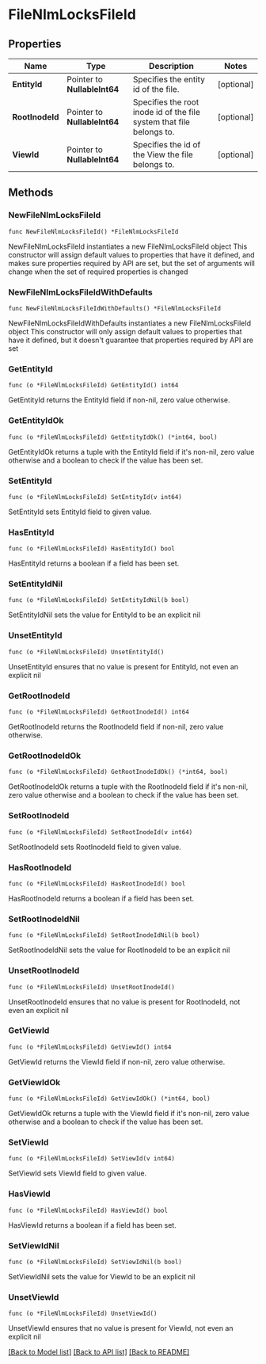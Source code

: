 # FileNlmLocksFileId

## Properties

Name | Type | Description | Notes
------------ | ------------- | ------------- | -------------
**EntityId** | Pointer to **NullableInt64** | Specifies the entity id of the file. | [optional] 
**RootInodeId** | Pointer to **NullableInt64** | Specifies the root inode id of the file system that file belongs to. | [optional] 
**ViewId** | Pointer to **NullableInt64** | Specifies the id of the View the file belongs to. | [optional] 

## Methods

### NewFileNlmLocksFileId

`func NewFileNlmLocksFileId() *FileNlmLocksFileId`

NewFileNlmLocksFileId instantiates a new FileNlmLocksFileId object
This constructor will assign default values to properties that have it defined,
and makes sure properties required by API are set, but the set of arguments
will change when the set of required properties is changed

### NewFileNlmLocksFileIdWithDefaults

`func NewFileNlmLocksFileIdWithDefaults() *FileNlmLocksFileId`

NewFileNlmLocksFileIdWithDefaults instantiates a new FileNlmLocksFileId object
This constructor will only assign default values to properties that have it defined,
but it doesn't guarantee that properties required by API are set

### GetEntityId

`func (o *FileNlmLocksFileId) GetEntityId() int64`

GetEntityId returns the EntityId field if non-nil, zero value otherwise.

### GetEntityIdOk

`func (o *FileNlmLocksFileId) GetEntityIdOk() (*int64, bool)`

GetEntityIdOk returns a tuple with the EntityId field if it's non-nil, zero value otherwise
and a boolean to check if the value has been set.

### SetEntityId

`func (o *FileNlmLocksFileId) SetEntityId(v int64)`

SetEntityId sets EntityId field to given value.

### HasEntityId

`func (o *FileNlmLocksFileId) HasEntityId() bool`

HasEntityId returns a boolean if a field has been set.

### SetEntityIdNil

`func (o *FileNlmLocksFileId) SetEntityIdNil(b bool)`

 SetEntityIdNil sets the value for EntityId to be an explicit nil

### UnsetEntityId
`func (o *FileNlmLocksFileId) UnsetEntityId()`

UnsetEntityId ensures that no value is present for EntityId, not even an explicit nil
### GetRootInodeId

`func (o *FileNlmLocksFileId) GetRootInodeId() int64`

GetRootInodeId returns the RootInodeId field if non-nil, zero value otherwise.

### GetRootInodeIdOk

`func (o *FileNlmLocksFileId) GetRootInodeIdOk() (*int64, bool)`

GetRootInodeIdOk returns a tuple with the RootInodeId field if it's non-nil, zero value otherwise
and a boolean to check if the value has been set.

### SetRootInodeId

`func (o *FileNlmLocksFileId) SetRootInodeId(v int64)`

SetRootInodeId sets RootInodeId field to given value.

### HasRootInodeId

`func (o *FileNlmLocksFileId) HasRootInodeId() bool`

HasRootInodeId returns a boolean if a field has been set.

### SetRootInodeIdNil

`func (o *FileNlmLocksFileId) SetRootInodeIdNil(b bool)`

 SetRootInodeIdNil sets the value for RootInodeId to be an explicit nil

### UnsetRootInodeId
`func (o *FileNlmLocksFileId) UnsetRootInodeId()`

UnsetRootInodeId ensures that no value is present for RootInodeId, not even an explicit nil
### GetViewId

`func (o *FileNlmLocksFileId) GetViewId() int64`

GetViewId returns the ViewId field if non-nil, zero value otherwise.

### GetViewIdOk

`func (o *FileNlmLocksFileId) GetViewIdOk() (*int64, bool)`

GetViewIdOk returns a tuple with the ViewId field if it's non-nil, zero value otherwise
and a boolean to check if the value has been set.

### SetViewId

`func (o *FileNlmLocksFileId) SetViewId(v int64)`

SetViewId sets ViewId field to given value.

### HasViewId

`func (o *FileNlmLocksFileId) HasViewId() bool`

HasViewId returns a boolean if a field has been set.

### SetViewIdNil

`func (o *FileNlmLocksFileId) SetViewIdNil(b bool)`

 SetViewIdNil sets the value for ViewId to be an explicit nil

### UnsetViewId
`func (o *FileNlmLocksFileId) UnsetViewId()`

UnsetViewId ensures that no value is present for ViewId, not even an explicit nil

[[Back to Model list]](../README.md#documentation-for-models) [[Back to API list]](../README.md#documentation-for-api-endpoints) [[Back to README]](../README.md)


